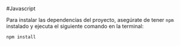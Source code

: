 #Javascript

Para instalar las dependencias del proyecto, asegúrate de tener `npm` instalado y ejecuta el siguiente comando en la terminal:
```bash
npm install
```